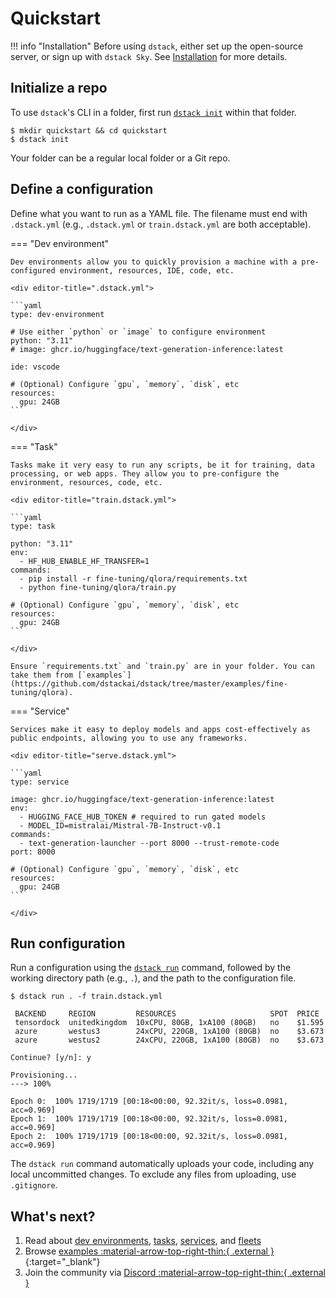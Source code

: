 # Quickstart

!!! info "Installation"
    Before using `dstack`, either set up the open-source server, or sign up
    with `dstack Sky`.
    See [Installation](installation/index.md) for more details.
    
## Initialize a repo

To use `dstack`'s CLI in a folder, first run [`dstack init`](reference/cli/index.md#dstack-init) within that folder.

<div class="termy">

```shell
$ mkdir quickstart && cd quickstart
$ dstack init
```

</div>

Your folder can be a regular local folder or a Git repo.

## Define a configuration

Define what you want to run as a YAML file. The filename must end with `.dstack.yml` (e.g., `.dstack.yml`
or `train.dstack.yml` are both acceptable).

=== "Dev environment"

    Dev environments allow you to quickly provision a machine with a pre-configured environment, resources, IDE, code, etc.

    <div editor-title=".dstack.yml"> 

    ```yaml
    type: dev-environment

    # Use either `python` or `image` to configure environment
    python: "3.11"
    # image: ghcr.io/huggingface/text-generation-inference:latest
    
    ide: vscode

    # (Optional) Configure `gpu`, `memory`, `disk`, etc
    resources:
      gpu: 24GB
    ```

    </div>

=== "Task"

    Tasks make it very easy to run any scripts, be it for training, data processing, or web apps. They allow you to pre-configure the environment, resources, code, etc.

    <div editor-title="train.dstack.yml"> 

    ```yaml
    type: task

    python: "3.11"
    env:
      - HF_HUB_ENABLE_HF_TRANSFER=1
    commands:
      - pip install -r fine-tuning/qlora/requirements.txt
      - python fine-tuning/qlora/train.py

    # (Optional) Configure `gpu`, `memory`, `disk`, etc
    resources:
      gpu: 24GB
    ```

    </div>

    Ensure `requirements.txt` and `train.py` are in your folder. You can take them from [`examples`](https://github.com/dstackai/dstack/tree/master/examples/fine-tuning/qlora).

=== "Service"

    Services make it easy to deploy models and apps cost-effectively as public endpoints, allowing you to use any frameworks.

    <div editor-title="serve.dstack.yml"> 

    ```yaml
    type: service

    image: ghcr.io/huggingface/text-generation-inference:latest
    env:
      - HUGGING_FACE_HUB_TOKEN # required to run gated models
      - MODEL_ID=mistralai/Mistral-7B-Instruct-v0.1
    commands:
      - text-generation-launcher --port 8000 --trust-remote-code
    port: 8000

    # (Optional) Configure `gpu`, `memory`, `disk`, etc
    resources:
      gpu: 24GB
    ```

    </div>

## Run configuration

Run a configuration using the [`dstack run`](reference/cli/index.md#dstack-run) command, followed by the working directory path (e.g., `.`), 
and the path to the configuration file.

<div class="termy">

```shell
$ dstack run . -f train.dstack.yml

 BACKEND     REGION         RESOURCES                     SPOT  PRICE
 tensordock  unitedkingdom  10xCPU, 80GB, 1xA100 (80GB)   no    $1.595
 azure       westus3        24xCPU, 220GB, 1xA100 (80GB)  no    $3.673
 azure       westus2        24xCPU, 220GB, 1xA100 (80GB)  no    $3.673
 
Continue? [y/n]: y

Provisioning...
---> 100%

Epoch 0:  100% 1719/1719 [00:18<00:00, 92.32it/s, loss=0.0981, acc=0.969]
Epoch 1:  100% 1719/1719 [00:18<00:00, 92.32it/s, loss=0.0981, acc=0.969]
Epoch 2:  100% 1719/1719 [00:18<00:00, 92.32it/s, loss=0.0981, acc=0.969]
```

</div>

The `dstack run` command automatically uploads your code, including any local uncommitted changes. 
To exclude any files from uploading, use `.gitignore`.

## What's next?

1. Read about [dev environments](dev-environments.md), [tasks](tasks.md), 
    [services](services.md), and [fleets](fleets.md) 
2. Browse [examples :material-arrow-top-right-thin:{ .external }](https://github.com/dstackai/dstack/tree/master/examples){:target="_blank"}
3. Join the community via [Discord :material-arrow-top-right-thin:{ .external }](https://discord.gg/u8SmfwPpMd)